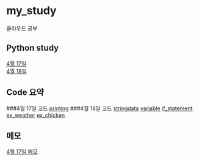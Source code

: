 # my_study
클라우드 공부

## Python study
[4월 17일](20230417.md)  
[4월 18일](20230418.md)
## Code 요약
###4월 17일 코드
[printing](20230417c)
###4월 18일 코드
[stringdata](20230418c)
[variable](20230418c2)
[if_statement](20230418c3)
[ex_weather](20230418c4)
[ex_chicken](20230418c5)

## 메모
[4월 17일 메모](20230417t)
